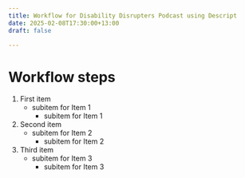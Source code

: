 ```yaml
---
title: Workflow for Disability Disrupters Podcast using Descript
date: 2025-02-08T17:30:00+13:00
draft: false

---
```


# Workflow steps

1. First item
	* subitem for Item 1
		* subitem for Item 1
2. Second item
	* subitem for Item 2
		* subitem for Item 2
3. Third item
	* subitem for Item 3
		* subitem for Item 3

